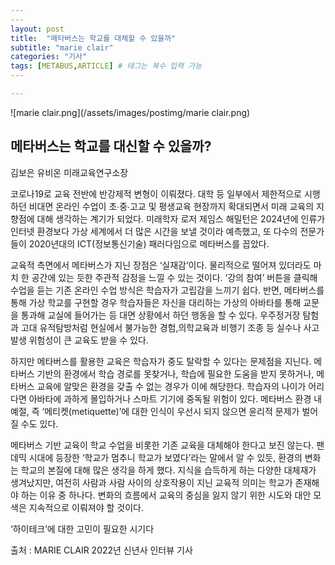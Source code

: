 ```yaml
---
​---
layout: post
title:  "메타버스는 학교를 대체할 수 있을까"
subtitle: "marie clair"
categories: "기사"
tags: [METABUS,ARTICLE] # 태그는 복수 입력 가능
​---

---
```




![marie clair.png](/assets/images/postimg/marie clair.png)


<H2>메타버스는 학교를 대신할 수 있을까?</H2>

김보은 유비온 미래교육연구소장

 

코로나19로 교육 전반에 반강제적 변형이 이뤄졌다. 대학 등 일부에서 제한적으로 시행하던 비대면 온라인 수업이 초∙중∙고교 및 평생교육 현장까지 확대되면서 미래 교육의 지향점에 대해 생각하는 계기가 되었다. 미래학자 로저 제임스 해밀턴은 2024년에 인류가 인터넷 환경보다 가상 세계에서 더 많은 시간을 보낼 것이라 예측했고, 또 다수의 전문가들이 2020년대의 ICT(정보통신기술) 패러다임으로 메타버스를 꼽았다.

 

교육적 측면에서 메타버스가 지닌 장점은 ‘실재감’이다. 물리적으로 떨어져 있더라도 마치 한 공간에 있는 듯한 주관적 감정을 느낄 수 있는 것이다. ‘강의 참여’ 버튼을 클릭해 수업을 듣는 기존 온라인 수업 방식은 학습자가 고립감을 느끼기 쉽다. 반면, 메타버스를 통해 가상 학교를 구현할 경우 학습자들은 자신을 대리하는 가상의 아바타를 통해 교문을 통과해 교실에 들어가는 등 대면 상황에서 하던 행동을 할 수 있다. 우주정거장 탐험과 고대 유적탐방처럼 현실에서 불가능한 경험,의학교육과 비행기 조종 등 실수나 사고 발생 위험성이 큰 교육도 받을 수 있다.

 

하지만 메타버스를 활용한 교육은 학습자가 중도 탈락할 수 있다는 문제점을 지닌다. 메타버스 기반의 환경에서 학습 경로를 못찾거나, 학습에 필요한 도움을 받지 못하거나, 메타버스 교육에 알맞은 환경을 갖출 수 없는 경우가 이에 해당한다. 학습자의 나이가 어리다면 아바타에 과하게 몰입하거나 스마트 기기에 중독될 위험이 있다. 메타버스 환경 내 예절, 즉 ‘메티켓(metiquette)’에 대한 인식이 우선시 되지 않으면 윤리적 문제가 벌어질 수도 있다.

 

메타버스 기반 교육이 학교 수업을 비롯한 기존 교육을 대체해야 한다고 보진 않는다. 팬데믹 시대에 등장한 ‘학교가 멈추니 학교가 보였다’라는 말에서 알 수 있듯, 환경의 변화는 학교의 본질에 대해 많은 생각을 하게 했다. 지식을 습득하게 하는 다양한 대체재가 생겨났지만, 여전히 사람과 사람 사이의 상호작용이 지닌 교육적 의미는 학교가 존재해야 하는 이유 중 하나다. 변화의 흐름에서 교육의 중심을 잃지 않기 위한 시도와 대안 모색은 지속적으로 이뤄져야 할 것이다. 

‘하이테크’에 대한 고민이 필요한 시기다

출처 : MARIE CLAIR 2022년 신년사 인터뷰 기사
